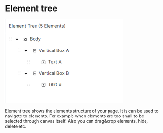 # Element tree

![](<../.gitbook/assets/image (5) (1) (1) (1).png>)

Element tree shows the elements structure of your page. It is can be used to navigate to elements. For example when elements are too small to be selected through canvas itself. Also you can drag\&drop elements, hide, delete etc.

